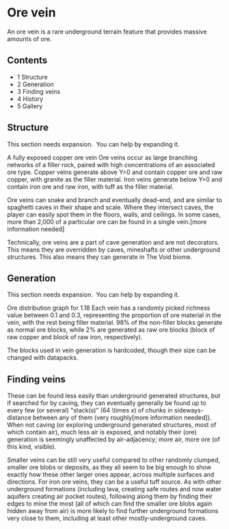 # Ore vein
An ore vein is a rare underground terrain feature that provides massive amounts of ore.

## Contents
- 1 Structure
- 2 Generation
- 3 Finding veins
- 4 History
- 5 Gallery

## Structure

  

This section needs expansion. 
You can help by expanding it.


A fully exposed copper ore vein
Ore veins occur as large branching networks of a filler rock, paired with high concentrations of an associated ore type. Copper veins generate above Y=0 and contain copper ore and raw copper, with granite as the filler material. Iron veins generate below Y=0 and contain iron ore and raw iron, with tuff as the filler material.

Ore veins can snake and branch and eventually dead-end, and are similar to spaghetti caves in their shape and scale. Where they intersect caves, the player can easily spot them in the floors, walls, and ceilings. In some cases, more than 2,000 of a particular ore can be found in a single vein.[more information needed]

Technically, ore veins are a part of cave generation and are not decorators. This means they are overridden by caves, mineshafts or other underground structures. This also means they can generate in The Void biome.

## Generation

  

This section needs expansion. 
You can help by expanding it.


Ore distribution graph for 1.18
Each vein has a randomly picked richness value between 0.1 and 0.3, representing the proportion of ore material in the vein, with the rest being filler material. 98% of the non-filler blocks generate as normal ore blocks, while 2% are generated as raw ore blocks (block of raw copper and block of raw iron, respectively).

The blocks used in vein generation is hardcoded, though their size can be changed with datapacks.

## Finding veins
These can be found less easily than underground generated structures, but if searched for by caving, they can eventually generally be found up to every few (or several) "stack(s)" (64 \times *x*) of chunks in sideways-distance between any of them (very roughly[more information needed]).  When not caving (or exploring underground generated structures, most of which contain air), much less air is exposed, and notably their (ore) generation is seemingly unaffected by air-adjacency; more air, more ore (of this kind, visible).

Smaller veins can be still very useful compared to other randomly clumped, smaller ore blobs or deposits, as they all seem to be big enough to show exactly how these other larger ones appear, across multiple surfaces and directions.  For iron ore veins, they can be a useful tuff source.  As with other underground formations (including lava, creating safe routes and now water aquifers creating air pocket routes), following along them by finding their edges to mine the most (all of which can find the smaller ore blobs again hidden away from air) is more likely to find further underground formations very close to them, including at least other mostly-underground caves.

